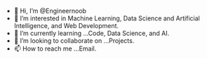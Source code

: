 - 👋 Hi, I’m @Engineernoob
- 👀 I’m interested in Machine Learning, Data Science and Artificial Intelligence, and Web Development.
- 🌱 I’m currently learning ...Code, Data Science, and AI. 
- 💞️ I’m looking to collaborate on ...Projects.
- 📫 How to reach me ...Email.

<!---
Engineernoob/Engineernoob is a ✨ special ✨ repository because its `README.md` (this file) appears on your GitHub profile.
You can click the Preview link to take a look at your changes.
--->
